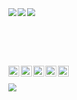 <img align="left" src="https://github-readme-stats.vercel.app/api?username=killed&show_icons=true&hide_border=false&theme=midnight-purple" />

<img align="left" src="https://github-readme-stats.vercel.app/api/wakatime?username=killed&hide_border=false&theme=midnight-purple" />

<img align="left" src="https://github-readme-stats.vercel.app/api/top-langs/?username=killed&hide_border=false&theme=midnight-purple" />

<br />
<br />
<br />
<br />
<br />
<br />

[<img align="left" alt="Steam" width="22px" src="https://cdn.jsdelivr.net/npm/simple-icons@v3/icons/steam.svg" />][steam]

[<img align="left" alt="LastFM" width="22px" src="https://cdn.jsdelivr.net/npm/simple-icons@v3/icons/last-dot-fm.svg" />][lastfm]

[<img align="left" alt="Twitter" width="22px" src="https://cdn.jsdelivr.net/npm/simple-icons@v3/icons/twitter.svg" />][twitter]

[<img align="left" alt="Instagram" width="22px" src="https://cdn.jsdelivr.net/npm/simple-icons@v3/icons/instagram.svg" />][instagram]

[<img alin="left" alt="Discord" width="22px" src="https://cdn.jsdelivr.net/npm/simple-icons@v3/icons/discord.svg" />][discord]

![](https://komarev.com/ghpvc/?username=killed&color=blueviolet)

[discord]: https://discordapp.com/users/839622707535413278
[instagram]: https://instagram.com/jgj
[steam]: https://steamcommunity.com/id/stretching
[twitter]: https://twitter.com/galaxy
[lastfm]: https://www.last.fm/user/js
